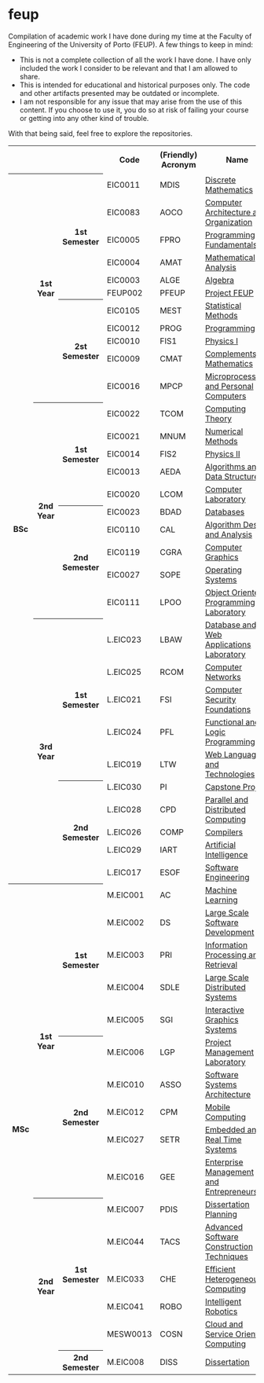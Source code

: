 # feup

Compilation of academic work I have done during my time at the Faculty of Engineering of the University of Porto (FEUP). A few things to keep in mind:

- This is not a complete collection of all the work I have done. I have only included the work I consider to be relevant and that I am allowed to share.
- This is intended for educational and historical purposes only. The code and other artifacts presented may be outdated or incomplete.
- I am not responsible for any issue that may arise from the use of this content. If you choose to use it, you do so at risk of failing your course or getting into any other kind of trouble.

With that being said, feel free to explore the repositories.

<table>
    <tr>
        <td rowspan="2" colspan="3"></td>
        <th rowspan="2">Code</th>
        <th rowspan="2">(Friendly) Acronym</th>
        <th rowspan="2">Name</th>
        <th style="text-align:center;" colspan="3">Resources</th>
    </tr>
    <tr>
        <th>Projects</th>
        <th>Labs</th>
        <th>Notes</th>
    </tr>
    <tr>
        <th rowspan="31">BSc</th>
        <th rowspan="11">1st Year</th>
        <th rowspan="6">1st Semester</th>
        <td>EIC0011</td>
        <td>MDIS</td>
        <td><a href="https://sigarra.up.pt/feup/en/ucurr_geral.ficha_uc_view?pv_ocorrencia_id=436426">Discrete Mathematics</a></td>
        <td></td>
        <td></td>
        <td></td>
    </tr>
    <tr>
        <td>EIC0083</td>
        <td>AOCO</td>
        <td><a href="https://sigarra.up.pt/feup/en/ucurr_geral.ficha_uc_view?pv_ocorrencia_id=436427">Computer Architecture and Organization</a></td>
        <td></td>
        <td></td>
        <td></td>
    </tr>
    <tr>
        <td>EIC0005</td>
        <td>FPRO</td>
        <td><a href="https://sigarra.up.pt/feup/en/ucurr_geral.ficha_uc_view?pv_ocorrencia_id=436425">Programming Fundamentals</a></td>
        <td></td>
        <td></td>
        <td></td>
    </tr>
    <tr>
        <td>EIC0004</td>
        <td>AMAT</td>
        <td><a href="https://sigarra.up.pt/feup/en/ucurr_geral.ficha_uc_view?pv_ocorrencia_id=436424">Mathematical Analysis</a></td>
        <td></td>
        <td></td>
        <td></td>
    </tr>
    <tr>
        <td>EIC0003</td>
        <td>ALGE</td>
        <td><a href="https://sigarra.up.pt/feup/en/ucurr_geral.ficha_uc_view?pv_ocorrencia_id=436423">Algebra</a></td>
        <td></td>
        <td></td>
        <td></td>
    </tr>
    <tr>
        <td>FEUP002</td>
        <td>PFEUP</td>
        <td><a href="https://sigarra.up.pt/feup/en/ucurr_geral.ficha_uc_view?pv_ocorrencia_id=438941">Project FEUP</a></td>
        <td></td>
        <td></td>
        <td></td>
    </tr>
    <tr>
        <th rowspan="5">2st Semester</th>
        <td>EIC0105</td>
        <td>MEST</td>
        <td><a href="https://sigarra.up.pt/feup/en/ucurr_geral.ficha_uc_view?pv_ocorrencia_id=436432">Statistical Methods</a></td>
        <td></td>
        <td></td>
        <td></td>
    </tr>
    <tr>
        <td>EIC0012</td>
        <td>PROG</td>
        <td><a href="https://sigarra.up.pt/feup/en/ucurr_geral.ficha_uc_view?pv_ocorrencia_id=436430">Programming</a></td>
        <td><a href="https://github.com/bdmendes/feup-prog-oware">✅</a><a href="https://github.com/Sirze01/feup-prog-scrabble-junior">✅</a></td>
        <td></td>
        <td><a href="https://github.com/bdmendes/feup-prog-exam-cheat-sheet">✅</a></td>
    </tr>
    <tr>
        <td>EIC0010</td>
        <td>FIS1</td>
        <td><a href="https://sigarra.up.pt/feup/en/ucurr_geral.ficha_uc_view?pv_ocorrencia_id=436429">Physics I</a></td>
        <td></td>
        <td></td>
        <td></td>
    </tr>
    <tr>
        <td>EIC0009</td>
        <td>CMAT</td>
        <td><a href="https://sigarra.up.pt/feup/en/ucurr_geral.ficha_uc_view?pv_ocorrencia_id=436428">Complements of Mathematics</a></td>
        <td></td>
        <td></td>
        <td></td>
    </tr>
    <tr>
        <td>EIC0016</td>
        <td>MPCP</td>
        <td><a href="https://sigarra.up.pt/feup/en/ucurr_geral.ficha_uc_view?pv_ocorrencia_id=436431">Microprocessors and Personal Computers</a></td>
        <td></td>
        <td></td>
        <td></td>
    </tr>
    <tr>
        <th rowspan="10">2nd Year</th>
        <th rowspan="5">1st Semester</th>
        <td>EIC0022</td>
        <td>TCOM</td>
        <td><a href="https://sigarra.up.pt/feup/en/ucurr_geral.ficha_uc_view?pv_ocorrencia_id=459475">Computing Theory</a></td>
        <td></td>
        <td></td>
        <td></td>
    </tr>
    <tr>
        <td>EIC0021</td>
        <td>MNUM</td>
        <td><a href="https://sigarra.up.pt/feup/en/ucurr_geral.ficha_uc_view?pv_ocorrencia_id=459474">Numerical Methods</a></td>
        <td></td>
        <td></td>
        <td></td>
    </tr>
    <tr>
        <td>EIC0014</td>
        <td>FIS2</td>
        <td><a href="https://sigarra.up.pt/feup/en/ucurr_geral.ficha_uc_view?pv_ocorrencia_id=459472">Physics II</a></td>
        <td></td>
        <td></td>
        <td></td>
    </tr>
    <tr>
        <td>EIC0013</td>
        <td>AEDA</td>
        <td><a href="https://sigarra.up.pt/feup/en/ucurr_geral.ficha_uc_view?pv_ocorrencia_id=459471">Algorithms and Data Structures</a></td>
        <td><a href="https://github.com/bdmendes/feup-aeda-bakery">✅</a></td>
        <td></td>
        <td></td>
    </tr>
    <tr>
        <td>EIC0020</td>
        <td>LCOM</td>
        <td><a href="https://sigarra.up.pt/feup/en/ucurr_geral.ficha_uc_view?pv_ocorrencia_id=459473">Computer Laboratory</a></td>
        <td><a href="https://github.com/bdmendes/feup-lcom">✅</a></td>
        <td></td>
        <td></td>
    </tr>
    <tr>
        <th rowspan="5">2nd Semester</th>
        <td>EIC0023</td>
        <td>BDAD</td>
        <td><a href="https://sigarra.up.pt/feup/en/ucurr_geral.ficha_uc_view?pv_ocorrencia_id=459477">Databases</a></td>
        <td></td>
        <td></td>
        <td></td>
    </tr>
    <tr>
        <td>EIC0110</td>
        <td>CAL</td>
        <td><a href="https://sigarra.up.pt/feup/en/ucurr_geral.ficha_uc_view?pv_ocorrencia_id=459479">Algorithm Design and Analysis</a></td>
        <td><a href="https://github.com/bdmendes/feup-cal-parking">✅</a></td>
        <td><a href="https://github.com/bdmendes/feup-cal">✅</a></td>
        <td></td>
    </tr>
    <tr>
        <td>EIC0119</td>
        <td>CGRA</td>
        <td><a href="https://sigarra.up.pt/feup/en/ucurr_geral.ficha_uc_view?pv_ocorrencia_id=459476">Computer Graphics</a></td>
        <td></td>
        <td></td>
        <td></td>
    </tr>
    <tr>
        <td>EIC0027</td>
        <td>SOPE</td>
        <td><a href="https://sigarra.up.pt/feup/en/ucurr_geral.ficha_uc_view?pv_ocorrencia_id=459478">Operating Systems</a></td>
        <td><a href="https://github.com/bdmendes/feup-sope-xmod">✅</a><a href="https://github.com/bdmendes/feup-sope-server-client">✅</a></td>
        <td></td>
        <td></td>
    </tr>
    <tr>
        <td>EIC0111</td>
        <td>LPOO</td>
        <td><a href="https://sigarra.up.pt/feup/en/ucurr_geral.ficha_uc_view?pv_ocorrencia_id=459480">Object Oriented Programming Laboratory</a></td>
        <td><a href="https://github.com/fernandorego/feup-lpoo-pacman">✅</a></td>
        <td></td>
        <td></td>
    </tr>
    <tr>
        <th rowspan="10">3rd Year</th>
        <th rowspan="5">1st Semester</th>
        <td>L.EIC023</td>
        <td>LBAW</td>
        <td><a href="https://sigarra.up.pt/feup/en/ucurr_geral.ficha_uc_view?pv_ocorrencia_id=484433">Database and Web Applications Laboratory</a></td>
        <td><a href="https://github.com/bdmendes/feup-lbaw-bright-events">✅</a></td>
        <td></td>
        <td></td>
    </tr>
    <tr>
        <td>L.EIC025</td>
        <td>RCOM</td>
        <td><a href="https://sigarra.up.pt/feup/en/ucurr_geral.ficha_uc_view?pv_ocorrencia_id=484435">Computer Networks</a></td>
        <td><a href="https://github.com/Sirze01/feup-rc-data-link">✅</a><a href="https://github.com/bdmendes/feup-rc-ftp">✅</a></td>
        <td></td>
        <td></td>
    </tr>
    <tr>
        <td>L.EIC021</td>
        <td>FSI</td>
        <td><a href="https://sigarra.up.pt/feup/en/ucurr_geral.ficha_uc_view?pv_ocorrencia_id=484431">Computer Security Foundations</a></td>
        <td></td>
        <td></td>
        <td></td>
    </tr>
    <tr>
        <td>L.EIC024</td>
        <td>PFL</td>
        <td><a href="https://sigarra.up.pt/feup/en/ucurr_geral.ficha_uc_view?pv_ocorrencia_id=484434">Functional and Logic Programming</a></td>
        <td><a href="https://github.com/bdmendes/feup-pfl-jeson-mor">✅</a></td>
        <td></td>
        <td></td>
    </tr>
    <tr>
        <td>L.EIC019</td>
        <td>LTW</td>
        <td><a href="https://sigarra.up.pt/feup/en/ucurr_geral.ficha_uc_view?pv_ocorrencia_id=484427">Web Languages and Technologies</a></td>
        <td><a href="https://github.com/bdmendes/feup-ltw-mancala">✅</a></td>
        <td></td>
        <td></td>
    </tr>
    <tr>
        <th rowspan="5">2nd Semester</th>
        <td>L.EIC030</td>
        <td>PI</td>
        <td><a href="https://sigarra.up.pt/feup/en/ucurr_geral.ficha_uc_view?pv_ocorrencia_id=484443">Capstone Project</a></td>
        <td></td>
        <td></td>
        <td></td>
    </tr>
    <tr>
        <td>L.EIC028</td>
        <td>CPD</td>
        <td><a href="https://sigarra.up.pt/feup/en/ucurr_geral.ficha_uc_view?pv_ocorrencia_id=484381">Parallel and Distributed Computing</a></td>
        <td><a href="https://github.com/bdmendes/feup-cpd-distributed-key-value-store">✅</a></td>
        <td></td>
        <td></td>
    </tr>
    <tr>
        <td>L.EIC026</td>
        <td>COMP</td>
        <td><a href="https://sigarra.up.pt/feup/en/ucurr_geral.ficha_uc_view?pv_ocorrencia_id=484379">Compilers</a></td>
        <td><a href="https://github.com/fernandorego/feup-comp">✅</a></td>
        <td></td>
        <td><a href="https://github.com/bdmendes/feup-comp-cheat-sheet">✅</a></td>
    </tr>
    <tr>
        <td>L.EIC029</td>
        <td>IART</td>
        <td><a href="https://sigarra.up.pt/feup/en/ucurr_geral.ficha_uc_view?pv_ocorrencia_id=484442">Artificial Intelligence</a></td>
        <td><a href="https://github.com/fernandorego/feup-iart-traffic-signaling">✅</a><a href="https://github.com/dtpreda/feup-iart-emotion-detector">✅</a></td>
        <td></td>
        <td></td>
    </tr>
    <tr>
        <td>L.EIC017</td>
        <td>ESOF</td>
        <td><a href="https://sigarra.up.pt/feup/en/ucurr_geral.ficha_uc_view?pv_ocorrencia_id=484425">Software Engineering</a></td>
        <td></td>
        <td></td>
        <td></td>
    </tr>
    <tr>
        <th rowspan="16">MSc</th>
        <th rowspan="10">1st Year</th>
        <th rowspan="5">1st Semester</th>
        <td>M.EIC001</td>
        <td>AC</td>
        <td><a href="https://sigarra.up.pt/feup/en/ucurr_geral.ficha_uc_view?pv_ocorrencia_id=501931">Machine Learning</a></td>
        <td></td>
        <td></td>
        <td></td>
    </tr>
    <tr>
        <td>M.EIC002</td>
        <td>DS</td>
        <td><a href="https://sigarra.up.pt/feup/en/ucurr_geral.ficha_uc_view?pv_ocorrencia_id=501932">Large Scale Software Development</a></td>
        <td></td>
        <td></td>
        <td></td>
    </tr>
    <tr>
        <td>M.EIC003</td>
        <td>PRI</td>
        <td><a href="https://sigarra.up.pt/feup/en/ucurr_geral.ficha_uc_view?pv_ocorrencia_id=501933">Information Processing and Retrieval</a></td>
        <td><a href="https://github.com/bdmendes/feup-pri-game-search">✅</a></td>
        <td></td>
        <td></td>
    </tr>
    <tr>
        <td>M.EIC004</td>
        <td>SDLE</td>
        <td><a href="https://sigarra.up.pt/feup/en/ucurr_geral.ficha_uc_view?pv_ocorrencia_id=501934">Large Scale Distributed Systems</a></td>
        <td><a href="https://github.com/dtpreda/feup-sdle-pubsub">✅</a></td>
        <td></td>
        <td></td>
    </tr>
    <tr>
        <td>M.EIC005</td>
        <td>SGI</td>
        <td><a href="https://sigarra.up.pt/feup/en/ucurr_geral.ficha_uc_view?pv_ocorrencia_id=501935">Interactive Graphics Systems</a></td>
        <td><a href="https://github.com/bdmendes/feup-sgi-checkers">✅</a></td>
        <td></td>
        <td></td>
    </tr>
    <tr>
        <th rowspan="5">2nd Semester</th>
        <td>M.EIC006</td>
        <td>LGP</td>
        <td><a href="https://sigarra.up.pt/feup/en/ucurr_geral.ficha_uc_view?pv_ocorrencia_id=501936">Project Management Laboratory</a></td>
        <td></td>
        <td></td>
        <td></td>
    </tr>
    <tr>
        <td>M.EIC010</td>
        <td>ASSO</td>
        <td><a href="https://sigarra.up.pt/feup/en/ucurr_geral.ficha_uc_view?pv_ocorrencia_id=501938">Software Systems Architecture</a></td>
        <td></td>
        <td></td>
        <td></td>
    </tr>
    <tr>
        <td>M.EIC012</td>
        <td>CPM</td>
        <td><a href="https://sigarra.up.pt/feup/en/ucurr_geral.ficha_uc_view?pv_ocorrencia_id=501940">Mobile Computing</a></td>
        <td><a href="https://github.com/bdmendes/feup-cpm-touristic-wallet">✅</a></td>
        <td><a href="https://github.com/bdmendes/feup-cpm">✅</a></td>
        <td></td>
    </tr>
    <tr>
        <td>M.EIC027</td>
        <td>SETR</td>
        <td><a href="https://sigarra.up.pt/feup/en/ucurr_geral.ficha_uc_view?pv_ocorrencia_id=501954">Embedded and Real Time Systems</a></td>
        <td></td>
        <td></td>
        <td></td>
    </tr>
    <tr>
        <td>M.EIC016</td>
        <td>GEE</td>
        <td><a href="https://sigarra.up.pt/feup/en/ucurr_geral.ficha_uc_view?pv_ocorrencia_id=501944">Enterprise Management and Entrepreneurship</a></td>
        <td></td>
        <td></td>
        <td></td>
    </tr>
    <tr>
        <th rowspan="6">2nd Year</th>
        <th rowspan="5">1st Semester</th>
        <td>M.EIC007</td>
        <td>PDIS</td>
        <td><a href="https://sigarra.up.pt/feup/en/ucurr_geral.ficha_uc_view?pv_ocorrencia_id=518832">Dissertation Planning</a></td>
        <td></td>
        <td></td>
        <td></td>
    </tr>
    <tr>
        <td>M.EIC044</td>
        <td>TACS</td>
        <td><a href="https://sigarra.up.pt/feup/en/ucurr_geral.ficha_uc_view?pv_ocorrencia_id=518844">Advanced Software Construction Techniques</a></td>
        <td></td>
        <td></td>
        <td></td>
    </tr>
    <tr>
        <td>M.EIC033</td>
        <td>CHE</td>
        <td><a href="https://sigarra.up.pt/feup/en/ucurr_geral.ficha_uc_view?pv_ocorrencia_id=518835">Efficient Heterogeneous Computing</a></td>
        <td></td>
        <td></td>
        <td></td>
    </tr>
    <tr>
        <td>M.EIC041</td>
        <td>ROBO</td>
        <td><a href="https://sigarra.up.pt/feup/en/ucurr_geral.ficha_uc_view?pv_ocorrencia_id=518841">Intelligent Robotics</a></td>
        <td></td>
        <td></td>
        <td></td>
    </tr>
    <tr>
        <td>MESW0013</td>
        <td>COSN</td>
        <td><a href="https://sigarra.up.pt/feup/en/ucurr_geral.ficha_uc_view?pv_ocorrencia_id=518498">Cloud and Service Oriented Computing</a></td>
        <td></td>
        <td></td>
        <td></td>
    </tr>
    <tr>
        <th rowspan="1">2nd Semester</th>
        <td>M.EIC008</td>
        <td>DISS</td>
        <td><a href="https://sigarra.up.pt/feup/en/ucurr_geral.ficha_uc_view?pv_ocorrencia_id=518848">Dissertation</a></td>
        <td></td>
        <td></td>
        <td></td>
    </tr>
</table>
